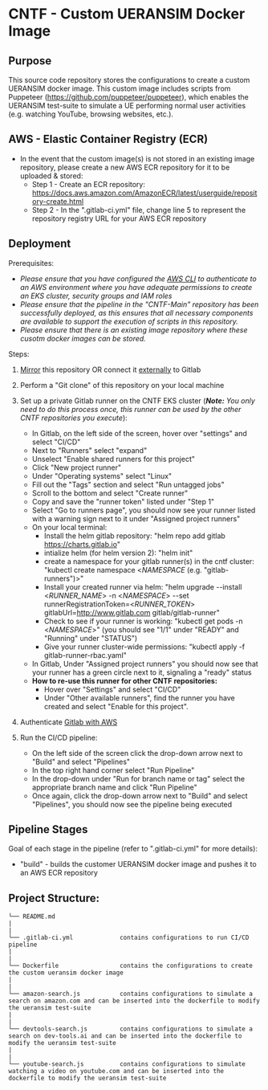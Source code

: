 # CNTF - Custom UERANSIM Docker Image

## Purpose
This source code repository stores the configurations to create a custom UERANSIM docker image. This custom image includes scripts from Puppeteer (https://github.com/puppeteer/puppeteer), which enables the UERANSIM test-suite to simulate a UE performing normal user activities (e.g. watching YouTube, browsing websites, etc.).

## AWS - Elastic Container Registry (ECR)
* In the event that the custom image(s) is not stored in an existing image repository, please create a new AWS ECR repository for it to be uploaded & stored: 
    * Step 1 - Create an ECR repository: https://docs.aws.amazon.com/AmazonECR/latest/userguide/repository-create.html
    * Step 2 - In the ".gitlab-ci.yml" file, change line 5 to represent the repository registry URL for your AWS ECR repository

## Deployment
Prerequisites:

* *Please ensure that you have configured the [AWS CLI](https://docs.aws.amazon.com/cli/latest/userguide/getting-started-quickstart.html) to authenticate to an AWS environment where you have adequate permissions to create an EKS cluster, security groups and IAM roles* 
* *Please ensure that the pipeline in the "CNTF-Main" repository has been successfully deployed, as this ensures that all necessary components are available to support the execution of scripts in this repository.*  
* *Please ensure that there is an existing image repository where these cusotm docker images can be stored.*

Steps:
1. [Mirror](https://docs.gitlab.com/ee/user/project/repository/mirror/) this repository OR connect it [externally](https://docs.gitlab.com/ee/ci/ci_cd_for_external_repos/) to Gitlab 
2. Perform a "Git clone" of this repository on your local machine
3. Set up a private Gitlab runner on the CNTF EKS cluster (***Note:*** *You only need to do this process once, this runner can be used by the other CNTF repositories you execute*):
    * In Gitlab, on the left side of the screen, hover over "settings" and select "CI/CD"
    * Next to "Runners" select "expand"
    * Unselect "Enable shared runners for this project"
    * Click "New project runner"
    * Under "Operating systems" select "Linux"
    * Fill out the "Tags" section and select "Run untagged jobs"
    * Scroll to the bottom and select "Create runner"
    * Copy and save the "runner token" listed under "Step 1"
    * Select "Go to runners page", you should now see your runner listed with a warning sign next to it under "Assigned project runners"
    * On your local terminal:
        * Install the helm gitlab repository: "helm repo add gitlab https://charts.gitlab.io"
        * intialize helm (for helm version 2): "helm init" 
        * create a namespace for your gitlab runner(s) in the cntf cluster: "kubectl create namespace <_NAMESPACE_ (e.g. "gitlab-runners")>"
        * Install your created runner via helm: 
        "helm upgrade --install <_RUNNER_NAME_> -n <_NAMESPACE_> --set runnerRegistrationToken=<_RUNNER_TOKEN_> gitlabUrl=http://www.gitlab.com gitlab/gitlab-runner"
        * Check to see if your runner is working: "kubectl get pods -n <_NAMESPACE_>" (you should see "1/1" under "READY" and "Running" under "STATUS")
        * Give your runner cluster-wide permissions: "kubectl apply -f gitlab-runner-rbac.yaml"
    * In Gitlab, Under "Assigned project runners" you should now see that your runner has a green circle next to it, signaling a "ready" status
    * **How to re-use this runner for other CNTF repositories:**
        * Hover over "Settings" and select "CI/CD"
        * Under "Other available runners", find the runner you have created and select "Enable for this project".

4. Authenticate [Gitlab with AWS](https://docs.gitlab.com/ee/ci/cloud_deployment/)

5. Run the CI/CD pipeline:
    * On the left side of the screen click the drop-down arrow next to "Build" and select "Pipelines"
    * In the top right hand corner select "Run Pipeline"
    * In the drop-down under "Run for branch name or tag" select the appropriate branch name and click "Run Pipeline"
    * Once again, click the drop-down arrow next to "Build" and select "Pipelines", you should now see the pipeline being executed

## Pipeline Stages
Goal of each stage in the pipeline (refer to ".gitlab-ci.yml" for more details):
* "build" - builds the customer UERANSIM docker image and pushes it to an AWS ECR repository

## Project Structure:
```
└── README.md
|
|
└── .gitlab-ci.yml             contains configurations to run CI/CD pipeline
|
|
└── Dockerfile                 contains the configurations to create the custom ueransim docker image
|   
|
└── amazon-search.js           contains configurations to simulate a search on amazon.com and can be inserted into the dockerfile to modify the ueransim test-suite
|
|
└── devtools-search.js         contains configurations to simulate a search on dev-tools.ai and can be inserted into the dockerfile to modify the ueransim test-suite
|
|
└── youtube-search.js          contains configurations to simulate watching a video on youtube.com and can be inserted into the dockerfile to modify the ueransim test-suite
```

